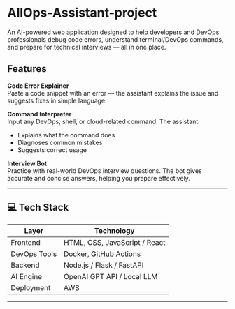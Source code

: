 # AllOps-Assistant-project
An AI-powered web application designed to help developers and DevOps professionals debug code errors, understand terminal/DevOps commands, and prepare for technical interviews — all in one place.

##  Features

 **Code Error Explainer**  
Paste a code snippet with an error — the assistant explains the issue and suggests fixes in simple language.

**Command Interpreter**  
Input any DevOps, shell, or cloud-related command. The assistant:
- Explains what the command does
- Diagnoses common mistakes
- Suggests correct usage

**Interview Bot**  
Practice with real-world DevOps interview questions. The bot gives accurate and concise answers, helping you prepare effectively.

---

## 💻 Tech Stack

| Layer        | Technology                    |
|--------------|-------------------------------|
| Frontend     | HTML, CSS, JavaScript / React |
| DevOps Tools | Docker, GitHub Actions        |
| Backend      | Node.js / Flask / FastAPI     |
| AI Engine    | OpenAI GPT API / Local LLM    |
| Deployment   |  AWS                          |

---
